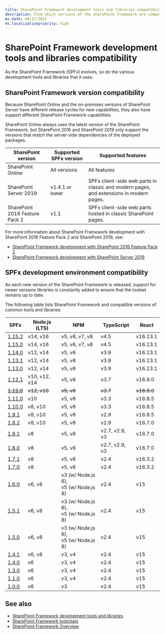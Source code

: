 ```yaml
---
title: SharePoint Framework development tools and libraries compatibility
description: Find which versions of the SharePoint Framework are compatible with each version of SharePoint, development tools and libraries.
ms.date: 08/17/2022
ms.localizationpriority: high
---
```

# SharePoint Framework development tools and libraries compatibility

As the SharePoint Framework (SPFx) evolves, so do the various development tools and libraries that it uses.

## SharePoint Framework version compatibility

Because SharePoint Online and the on-premises versions of SharePoint Server have different release cycles for new capabilities, they also have support different SharePoint Framework capabilities.

SharePoint Online always uses the latest version of the SharePoint Framework, but SharePoint 2016 and SharePoint 2019 only support the versions that match the server-side dependencies of the deployed packages.

|       SharePoint version       | Supported SPFx version |                                   Supported features                                    |
| ------------------------------ | ---------------------- | --------------------------------------------------------------------------------------- |
| SharePoint Online              | All versions           | All features                                                                            |
| SharePoint Server 2019         | v1.4.1 or lower        | SPFx client-side web parts in classic and modern pages, and extensions in modern pages. |
| SharePoint 2016 Feature Pack 2 | v1.1                   | SPFx client-side web parts hosted in classic SharePoint pages.                          |

For more information about SharePoint Framework development with SharePoint 2016 Feature Pack 2 and SharePoint 2019, see:

- [SharePoint Framework development with SharePoint 2016 Feature Pack 2](sharepoint-2016-support.md)
- [SharePoint Framework development with SharePoint Server 2019](sharepoint-2019-support.md)

## SPFx development environment compatibility

As each new version of the SharePoint Framework is released, support for newer versions libraries is constantly added to ensure that the toolset remains up to date.

The following table lists SharePoint Framework and compatible versions of common tools and libraries:

|              SPFx               |   Node.js (LTS) |                    NPM                    |   TypeScript   |    React    |
| ------------------------------- | --------------- | ----------------------------------------- | -------------- | ----------- |
| [1.15.2](release-1.15.2.md)     | v14,  v16       | v5, v6, v7, v8                            | v4.5           | v16.13.1    |
| [1.15.0](release-1.15.md)       | v14,  v16       | v5, v6, v7, v8                            | v4.5           | v16.13.1    |
| [1.14.0](release-1.14.md)       | v12,  v14       | v5, v6                                    | v3.9           | v16.13.1    |
| [1.13.1](release-1.13.1.md)     | v12,  v14       | v5, v6                                    | v3.9           | v16.13.1    |
| [1.13.0](release-1.13.md)       | v12,  v14       | v5, v6                                    | v3.9           | v16.13.1    |
| [1.12.1](release-1.12.1.md)     | v10, v12,  v14  | v5, v6                                    | v3.7           | v16.9.0     |
| ~~[1.12.0](release-1.12.0.md)~~ | ~~v12,  v10~~   | ~~v5, v6~~                                | ~~v3.7~~       | ~~v16.9.0~~ |
| [1.11.0](release-1.11.0.md)     | v10             | v5, v6                                    | v3.3           | v16.8.5     |
| [1.10.0](release-1.10.0.md)     | v8,  v10        | v5, v6                                    | v3.3           | v16.8.5     |
| [1.9.1](release-1.9.1.md)       | v8,  v10        | v5, v6                                    | v2.9           | v16.8.5     |
| [1.8.2](release-1.8.2.md)       | v8,  v10        | v5, v6                                    | v2.9           | v16.7.0     |
| [1.8.1](release-1.8.1.md)       | v8              | v5, v6                                    | v2.7, v2.9, v3 | v16.7.0     |
| [1.8.0](release-1.8.0.md)       | v8              | v5, v6                                    | v2.7, v2.9, v3 | v16.7.0     |
| [1.7.1](release-1.7.1.md)       | v8              | v5, v6                                    | v2.4           | v16.3.2     |
| [1.7.0](release-1.7.md)         | v8              | v5, v6                                    | v2.4           | v16.3.2     |
| [1.6.0](release-1.6.md)         | v6,  v8         | v3 (w/ Node.js 6),<br/> v5 (w/ Node.js 8) | v2.4           | v15         |
| [1.5.1](release-1.5.1.md)       | v6,  v8         | v3 (w/ Node.js 6),<br/> v5 (w/ Node.js 8) | v2.4           | v15         |
| [1.5.0](release-1.5.md)         | v6,  v8         | v3 (w/ Node.js 6),<br/> v5 (w/ Node.js 8) | v2.4           | v15         |
| [1.4.1](release-1.4.1.md)       | v6,  v8         | v3, v4                                    | v2.4           | v15         |
| [1.4.0](release-1.4.md)         | v6              | v3, v4                                    | v2.4           | v15         |
| [1.3.0](release-1.3.md)         | v6              | v3, v4                                    | v2.4           | v15         |
| [1.1.0](release-1.1.md)         | v6              | v3, v4                                    | v2.4           | v15         |
| [1.0.0](release-1.0.0.md)       | v6              | v3                                        | v2.4           | v15         |

## See also

- [SharePoint Framework development tools and libraries](tools-and-libraries.md)
- [SharePoint Framework toolchain](toolchain/sharepoint-framework-toolchain.md)
- [SharePoint Framework Overview](sharepoint-framework-overview.md)
